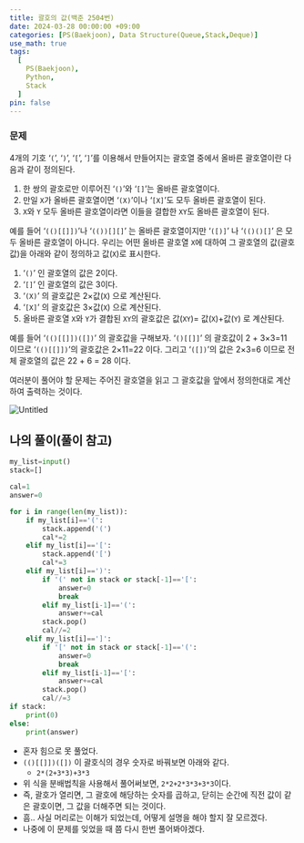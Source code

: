 ```yaml
---
title: 괄호의 값(백준 2504번)
date: 2024-03-28 00:00:00 +09:00
categories: [PS(Baekjoon), Data Structure(Queue,Stack,Deque)]
use_math: true
tags:
  [
    PS(Baekjoon),
    Python,
    Stack
  ]
pin: false
---
```


### 문제

4개의 기호 ‘`(`’, ‘`)`’, ‘`[`’, ‘`]`’를 이용해서 만들어지는 괄호열 중에서 올바른 괄호열이란 다음과 같이 정의된다.

1. 한 쌍의 괄호로만 이루어진 ‘`()`’와 ‘`[]`’는 올바른 괄호열이다.
2. 만일 `X`가 올바른 괄호열이면 ‘`(X)`’이나 ‘`[X]`’도 모두 올바른 괄호열이 된다.
3. `X`와 `Y` 모두 올바른 괄호열이라면 이들을 결합한 `XY`도 올바른 괄호열이 된다.

예를 들어 ‘`(()[[]])`’나 ‘`(())[][]`’ 는 올바른 괄호열이지만 ‘`([)]`’ 나 ‘`(()()[]`’ 은 모두 올바른 괄호열이 아니다. 우리는 어떤 올바른 괄호열 `X`에 대하여 그 괄호열의 값(괄호값)을 아래와 같이 정의하고 값(`X`)로 표시한다.

1. ‘`()`’ 인 괄호열의 값은 2이다.
2. ‘`[]`’ 인 괄호열의 값은 3이다.
3. ‘`(X)`’ 의 괄호값은 2×값(`X`) 으로 계산된다.
4. ‘`[X]`’ 의 괄호값은 3×값(`X`) 으로 계산된다.
5. 올바른 괄호열 `X`와 `Y`가 결합된 `XY`의 괄호값은 값(`XY`)= 값(`X`)+값(`Y`) 로 계산된다.

예를 들어 ‘`(()[[]])([])`’ 의 괄호값을 구해보자. ‘`()[[]]`’ 의 괄호값이 2 + 3×3=11 이므로 ‘`(()[[]])`’의 괄호값은 2×11=22 이다. 그리고 ‘`([])`’의 값은 2×3=6 이므로 전체 괄호열의 값은 22 + 6 = 28 이다.

여러분이 풀어야 할 문제는 주어진 괄호열을 읽고 그 괄호값을 앞에서 정의한대로 계산하여 출력하는 것이다.

![Untitled](https://github.com/gihuni99/gihuni99.github.io/assets/90080065/2a2c0c6d-64fd-4961-b074-8ffae402f900)

## 나의 풀이(풀이 참고)

```python
my_list=input()
stack=[]

cal=1
answer=0

for i in range(len(my_list)):
    if my_list[i]=='(':
        stack.append('(')
        cal*=2
    elif my_list[i]=='[':
        stack.append('[')
        cal*=3
    elif my_list[i]==')':
        if '(' not in stack or stack[-1]=='[':
            answer=0
            break
        elif my_list[i-1]=='(':
            answer+=cal
        stack.pop()
        cal//=2
    elif my_list[i]==']':
        if '[' not in stack or stack[-1]=='(':
            answer=0
            break
        elif my_list[i-1]=='[':
            answer+=cal
        stack.pop()
        cal//=3
if stack:
    print(0)
else:
    print(answer)
```

- 혼자 힘으로 못 풀었다.
- `(()[[]])([])` 이 괄호식의 경우 숫자로 바꿔보면 아래와 같다.
    - `2*(2+3*3)+3*3`
- 위 식을 분배법칙을 사용해서 풀어써보면, `2*2+2*3*3+3*3`이다.
- 즉, 괄호가 열리면, 그 괄호에 해당하는 숫자를 곱하고, 닫히는 순간에 직전 값이 같은 괄호이면, 그 값을 더해주면 되는 것이다.
- 흠.. 사실 머리로는 이해가 되었는데, 어떻게 설명을 해야 할지 잘 모르겠다.
- 나중에 이 문제를 잊었을 때 쯤 다시 한번 풀어봐야겠다.